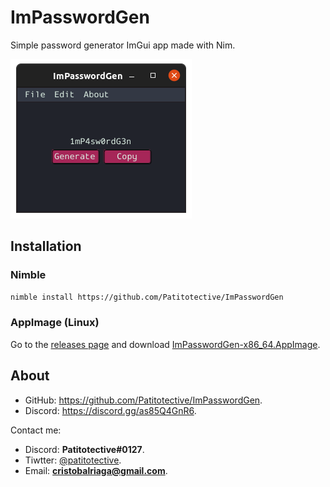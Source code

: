 # ImPasswordGen
Simple password generator ImGui app made with Nim.

![Main window](https://github.com/Patitotective/ImPasswordGen/blob/main/screenshots/main.png)

## Installation
### Nimble
```sh
nimble install https://github.com/Patitotective/ImPasswordGen
```
### AppImage (Linux)
Go to the [releases page](https://github.com/Patitotective/ImPasswordGen/releases/latest) and download [ImPasswordGen-x86_64.AppImage](https://github.com/Patitotective/ImPasswordGen/releases/latest/download/ImPasswordGen-x86_64.AppImage).

## About
- GitHub: https://github.com/Patitotective/ImPasswordGen.
- Discord: https://discord.gg/as85Q4GnR6.

Contact me:
- Discord: **Patitotective#0127**.
- Tiwtter: [@patitotective](https://twitter.com/patitotective).
- Email: **cristobalriaga@gmail.com**.
